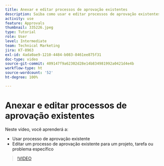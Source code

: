 ```yaml
---
title: Anexar e editar processos de aprovação existentes
description: Saiba como usar e editar processos de aprovação existentes para projetos, tarefas ou problemas no [!DNL  Workfront].
activity: use
feature: Approvals
thumbnail: 335226.jpeg
type: Tutorial
role: User
level: Intermediate
team: Technical Marketing
jira: KT-8963
exl-id: 4ada0ae9-1210-4484-b083-8461ee875f31
doc-type: video
source-git-commit: 409147f9a62302d28e14b834981992a0421d4e4b
workflow-type: ht
source-wordcount: '52'
ht-degree: 100%

---
```


# Anexar e editar processos de aprovação existentes

Neste vídeo, você aprenderá a:

* Usar processo de aprovação existente
* Editar um processo de aprovação existente para um projeto, tarefa ou problema específico

>[!VIDEO](https://video.tv.adobe.com/v/335226/?quality=12&learn=on)

<!---
learn more URLS
--->
